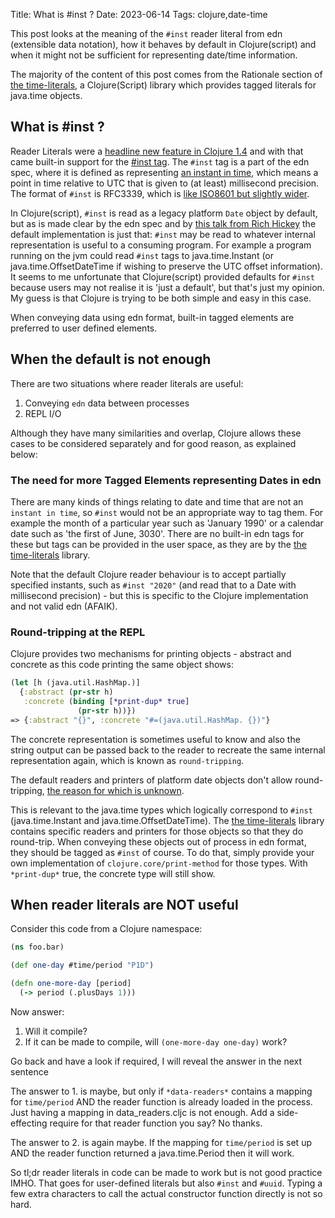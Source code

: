 Title: What is #inst ? 
Date: 2023-06-14
Tags: clojure,date-time

This post looks at the meaning of the `#inst` reader literal from edn (extensible data notation), how it behaves by default in Clojure(script) and when it might not be sufficient for representing date/time information.

The majority of the content of this post comes from the Rationale section of [the time-literals](https://github.com/henryw374/time-literals), a Clojure(Script) library which provides tagged literals for java.time objects.

## What is #inst ?

Reader Literals were a [headline new feature in Clojure 1.4](https://github.com/clojure/clojure/blob/master/changes.md#21-reader-literals) and with that came built-in support for the [#inst tag](https://github.com/clojure/clojure/blob/master/changes.md#211-instant-literals). The `#inst` tag is a part of the edn spec, where it is defined as representing [an instant in time](https://github.com/edn-format/edn#inst-rfc-3339-format), which means a point in time relative to UTC that is given to (at least) millisecond precision. The format of `#inst` is RFC3339, which is [like ISO8601 but slightly wider](https://medium.com/easyread/understanding-about-rfc-3339-for-datetime-formatting-in-software-engineering-940aa5d5f68a).

In Clojure(script), `#inst` is read as a legacy platform `Date` object by default, but as is made clear by the edn spec and by [this talk from Rich Hickey](https://github.com/matthiasn/talk-transcripts/blob/master/Hickey_Rich/AreasOfInterestForClojuresCore.md#extensible-reader) the default implementation is just that: `#inst` may be read to whatever internal representation is useful to a consuming program. For example a program running on the jvm could read `#inst` tags to java.time.Instant (or java.time.OffsetDateTime if wishing to preserve the UTC offset information). It seems to me unfortunate that Clojure(script) provided defaults for `#inst` because users may not realise it is 'just a default', but that's just my opinion. My guess is that Clojure is trying to be both simple and easy in this case.

When conveying data using edn format, built-in tagged elements are preferred to user defined elements.

## When the default is not enough

There are two situations where reader literals are useful:

1. Conveying `edn` data between processes
2. REPL I/O

Although they have many similarities and overlap, Clojure allows these cases to be considered separately and for good reason, as explained below: 

### The need for more Tagged Elements representing Dates in edn

There are many kinds of things relating to date and time that are not an `instant in time`, so `#inst` would not be an appropriate way to tag them. For example the month of a particular year such as 'January 1990' or a calendar date such as 'the first of June, 3030'. There are no built-in edn tags for these but tags can be provided in the user space, as they are by the [the time-literals](https://github.com/henryw374/time-literals) library.

Note that the default Clojure reader behaviour is to accept partially specified instants, such as `#inst "2020"` (and read that to a Date with millisecond precision) - but this is specific to the Clojure implementation and not valid edn (AFAIK).

### Round-tripping at the REPL

Clojure provides two mechanisms for printing objects - abstract and concrete as this code printing the same object shows:

```clojure
(let [h (java.util.HashMap.)]
  {:abstract (pr-str h)
   :concrete (binding [*print-dup* true]
               (pr-str h))})
=> {:abstract "{}", :concrete "#=(java.util.HashMap. {})"}
```

The concrete representation is sometimes useful to know and also the string output can be passed back to the reader to recreate the same internal representation again, which is known as `round-tripping`.

The default readers and printers of platform date objects don't allow round-tripping, [the reason for which is unknown](https://ask.clojure.org/index.php/11898/printing-and-reading-date-types).

This is relevant to the java.time types which logically correspond to `#inst` (java.time.Instant and java.time.OffsetDateTime). The [the time-literals](https://github.com/henryw374/time-literals) library contains specific readers and printers for those objects so that they do round-trip. When conveying these objects out of process in edn format, they should be tagged as `#inst` of course.  To do that, simply provide your own implementation of `clojure.core/print-method` for those types. With `*print-dup*` true, the concrete type will still show.

## When reader literals are NOT useful

Consider this code from a Clojure namespace:

```clojure
(ns foo.bar)

(def one-day #time/period "P1D")

(defn one-more-day [period]
  (-> period (.plusDays 1)))

```

Now answer:
1. Will it compile?
2. If it can be made to compile, will `(one-more-day one-day)` work?

Go back and have a look if required, I will reveal the answer in the next sentence

The answer to 1. is maybe, but only if `*data-readers*` contains a mapping for `time/period` AND the reader function is already loaded in the process. Just having a mapping in data_readers.cljc is not enough. Add a side-effecting require for that reader function you say? No thanks.

The answer to 2. is again maybe. If the mapping for `time/period` is set up AND the reader function returned a java.time.Period then it will work. 

So tl;dr reader literals in code can be made to work but is not good practice IMHO. That goes for user-defined literals but also `#inst` and `#uuid`. Typing a few extra characters to call the actual constructor function directly is not so hard.




